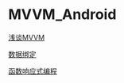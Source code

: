 # MVVM_Android
[浅谈MVVM](./chapter1/qian_tan_mvvm.md)

[数据绑定](./chapter2/shu_ju_bang_ding.md)

[函数响应式编程](./chapter3/han_shu_xiang_ying_shi_bian_cheng.md)

